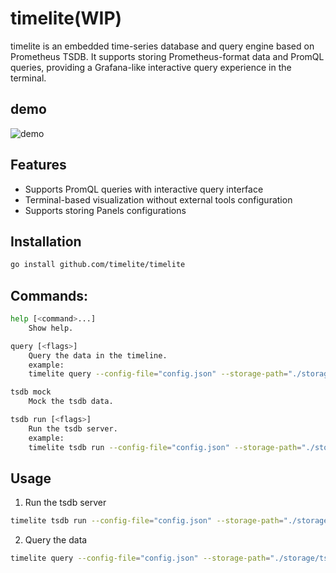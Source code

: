 # timelite(WIP)

timelite is an embedded time-series database and query engine based on Prometheus TSDB. It supports storing Prometheus-format data and PromQL queries, providing a Grafana-like interactive query experience in the terminal.

## demo

![demo](demo/demo.gif)

## Features

- Supports PromQL queries with interactive query interface
- Terminal-based visualization without external tools configuration
- Supports storing Panels configurations

## Installation

```bash
go install github.com/timelite/timelite
```

## Commands:
```bash
help [<command>...]
    Show help.

query [<flags>]
    Query the data in the timeline.
    example:
    timelite query --config-file="config.json" --storage-path="./storage/tsdb"

tsdb mock
    Mock the tsdb data.

tsdb run [<flags>]
    Run the tsdb server.
    example:
    timelite tsdb run --config-file="config.json" --storage-path="./storage/tsdb" --host="0.0.0.0:9090"
```

## Usage
1. Run the tsdb server
```bash
timelite tsdb run --config-file="config.json" --storage-path="./storage/tsdb" --host="0.0.0.0:9090"
```

2. Query the data
```bash
timelite query --config-file="config.json" --storage-path="./storage/tsdb"
```